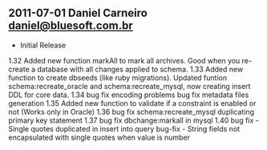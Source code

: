 ## 2011-07-01  Daniel Carneiro <daniel@bluesoft.com.br>

* Initial Release

1.32 
Added new function markAll to mark all archives. Good when you re-create a database with all changes applied to schema.
1.33
Added new function to create dbseeds (like ruby migrations).
Updated funtion schema:recreate_oracle and schema:recreate_mysql, now creating insert DDL for core data.
1.34
bug fix encoding problems
bug fix metadata files generation 
1.35
Added new function to validate if a constraint is enabled or not (Works only in Oracle)
1.36
bug fix schema:recreate_mysql duplicating primary key statement
1.37
bug fix dbchange:markall in mysql
1.40
bug fix - Single quotes duplicated in insert into query
bug-fix - String fields not encapsulated with single quotes when value is number
